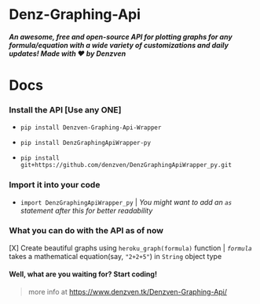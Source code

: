 # Denz-Graphing-Api
##### An awesome, **free** and open-source API for plotting graphs for any formula/equation with a wide variety of customizations and daily updates! Made with ❤️ by Denzven
# Docs 
### Install the API [Use any ONE]


* ``pip install Denzven-Graphing-Api-Wrapper``



* `pip install DenzGraphingApiWrapper-py`



* ```pip install git+https://github.com/denzven/DenzGraphingApiWrapper_py.git```

### Import it into your code
* `import DenzGraphingApiWrapper_py` | *You might want to add an `as` statement after this for better readability*

### What you **can** do with the API as of now
[X] Create beautiful graphs using `heroku_graph(formula)` function | *`formula`* takes a mathematical equation(say, `"2+2+5"`) in `String` object type
    

#### Well, what are you waiting for? Start coding!

> more info at https://www.denzven.tk/Denzven-Graphing-Api/
